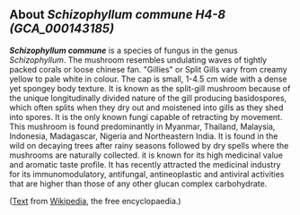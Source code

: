 About *Schizophyllum commune H4-8 (GCA\_000143185)* 
---------------------------------------------------



***Schizophyllum commune*** is a species of fungus in the genus
*Schizophyllum*. The mushroom resembles undulating waves of tightly
packed corals or loose chinese fan. \"Gillies\" or Split Gills vary from
creamy yellow to pale white in colour. The cap is small, 1-4.5 cm wide
with a dense yet spongey body texture. It is known as the split-gill
mushroom because of the unique longitudinally divided nature of the gill
producing basidospores, which often splits when they dry out and
moistened into gills as they shed into spores. It is the only known
fungi capable of retracting by movement. This mushroom is found
predominantly in Myanmar, Thailand, Malaysia, Indonesia, Madagascar,
Nigeria and Northeastern India. It is found in the wild on decaying
trees after rainy seasons followed by dry spells where the mushrooms are
naturally collected. it is known for its high medicinal value and
aromatic taste profile. It has recently attracted the medicinal industry
for its immunomodulatory, antifungal, antineoplastic and antiviral
activities that are higher than those of any other glucan complex
carbohydrate.

([Text](http://en.wikipedia.org/wiki/Schizophyllum_commune) from
[Wikipedia](http://en.wikipedia.org/), the free encyclopaedia.)
